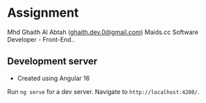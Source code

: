 # Assignment

Mhd Ghaith Al Abtah (ghaith.dev.0@gmail.com)
Maids.cc Software Developer - Front-End..

## Development server


- Created using Angular 16


Run `ng serve` for a dev server. Navigate to `http://localhost:4200/`.
